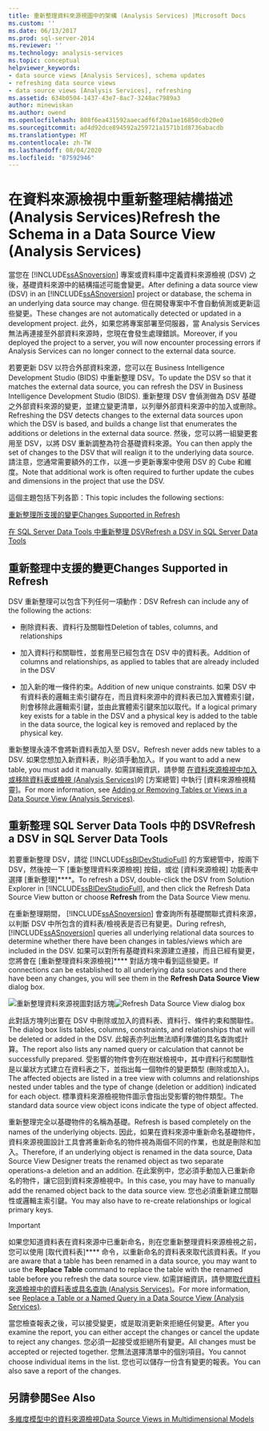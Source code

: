 ```yaml
---
title: 重新整理資料來源視圖中的架構 (Analysis Services) |Microsoft Docs
ms.custom: ''
ms.date: 06/13/2017
ms.prod: sql-server-2014
ms.reviewer: ''
ms.technology: analysis-services
ms.topic: conceptual
helpviewer_keywords:
- data source views [Analysis Services], schema updates
- refreshing data source views
- data source views [Analysis Services], refreshing
ms.assetid: 634b0504-1437-43e7-8ac7-3248ac7989a3
author: minewiskan
ms.author: owend
ms.openlocfilehash: 808f6ea431592aaecadf6f20a1ae16850cdb20e0
ms.sourcegitcommit: ad4d92dce894592a259721a1571b1d8736abacdb
ms.translationtype: MT
ms.contentlocale: zh-TW
ms.lasthandoff: 08/04/2020
ms.locfileid: "87592946"
---
```

# <a name="refresh-the-schema-in-a-data-source-view-analysis-services"></a><span data-ttu-id="0eabd-102">在資料來源檢視中重新整理結構描述 (Analysis Services)</span><span class="sxs-lookup"><span data-stu-id="0eabd-102">Refresh the Schema in a Data Source View (Analysis Services)</span></span>
  <span data-ttu-id="0eabd-103">當您在 [!INCLUDE[ssASnoversion](../../../includes/ssasnoversion-md.md)] 專案或資料庫中定義資料來源檢視 (DSV) 之後，基礎資料來源中的結構描述可能會變更。</span><span class="sxs-lookup"><span data-stu-id="0eabd-103">After defining a data source view (DSV) in an [!INCLUDE[ssASnoversion](../../../includes/ssasnoversion-md.md)] project or database, the schema in an underlying data source may change.</span></span> <span data-ttu-id="0eabd-104">但在開發專案中不會自動偵測或更新這些變更。</span><span class="sxs-lookup"><span data-stu-id="0eabd-104">These changes are not automatically detected or updated in a development project.</span></span> <span data-ttu-id="0eabd-105">此外，如果您將專案部署至伺服器，當 Analysis Services 無法再連接至外部資料來源時，您現在會發生處理錯誤。</span><span class="sxs-lookup"><span data-stu-id="0eabd-105">Moreover, if you deployed the project to a server, you will now encounter processing errors if Analysis Services can no longer connect to the external data source.</span></span>

 <span data-ttu-id="0eabd-106">若要更新 DSV 以符合外部資料來源，您可以在 Business Intelligence Development Studio (BIDS) 中重新整理 DSV。</span><span class="sxs-lookup"><span data-stu-id="0eabd-106">To update the DSV so that it matches the external data source, you can refresh the DSV in Business Intelligence Development Studio (BIDS).</span></span> <span data-ttu-id="0eabd-107">重新整理 DSV 會偵測做為 DSV 基礎之外部資料來源的變更，並建立變更清單，以列舉外部資料來源中的加入或刪除。</span><span class="sxs-lookup"><span data-stu-id="0eabd-107">Refreshing the DSV detects changes to the external data sources upon which the DSV is based, and builds a change list that enumerates the additions or deletions in the external data source.</span></span> <span data-ttu-id="0eabd-108">然後，您可以將一組變更套用至 DSV，以將 DSV 重新調整為符合基礎資料來源。</span><span class="sxs-lookup"><span data-stu-id="0eabd-108">You can then apply the set of changes to the DSV that will realign it to the underlying data source.</span></span> <span data-ttu-id="0eabd-109">請注意，您通常需要額外的工作，以進一步更新專案中使用 DSV 的 Cube 和維度。</span><span class="sxs-lookup"><span data-stu-id="0eabd-109">Note that additional work is often required to further update the cubes and dimensions in the project that use the DSV.</span></span>

 <span data-ttu-id="0eabd-110">這個主題包括下列各節：</span><span class="sxs-lookup"><span data-stu-id="0eabd-110">This topic includes the following sections:</span></span>

 [<span data-ttu-id="0eabd-111">重新整理所支援的變更</span><span class="sxs-lookup"><span data-stu-id="0eabd-111">Changes Supported in Refresh</span></span>](#bkmk_changlist)

 [<span data-ttu-id="0eabd-112">在 SQL Server Data Tools 中重新整理 DSV</span><span class="sxs-lookup"><span data-stu-id="0eabd-112">Refresh a DSV in SQL Server Data Tools</span></span>](#bkmk_DSVrefresh)

##  <a name="changes-supported-in-refresh"></a><a name="bkmk_changlist"></a><span data-ttu-id="0eabd-113">重新整理中支援的變更</span><span class="sxs-lookup"><span data-stu-id="0eabd-113">Changes Supported in Refresh</span></span>
 <span data-ttu-id="0eabd-114">DSV 重新整理可以包含下列任何一項動作：</span><span class="sxs-lookup"><span data-stu-id="0eabd-114">DSV Refresh can include any of the following the actions:</span></span>

-   <span data-ttu-id="0eabd-115">刪除資料表、資料行及關聯性</span><span class="sxs-lookup"><span data-stu-id="0eabd-115">Deletion of tables, columns, and relationships</span></span>

-   <span data-ttu-id="0eabd-116">加入資料行和關聯性，並套用至已經包含在 DSV 中的資料表。</span><span class="sxs-lookup"><span data-stu-id="0eabd-116">Addition of columns and relationships, as applied to tables that are already included in the DSV</span></span>

-   <span data-ttu-id="0eabd-117">加入新的唯一條件約束。</span><span class="sxs-lookup"><span data-stu-id="0eabd-117">Addition of new unique constraints.</span></span> <span data-ttu-id="0eabd-118">如果 DSV 中有資料表的邏輯主索引鍵存在，而且資料來源中的資料表已加入實體索引鍵，則會移除此邏輯索引鍵，並由此實體索引鍵來加以取代。</span><span class="sxs-lookup"><span data-stu-id="0eabd-118">If a logical primary key exists for a table in the DSV and a physical key is added to the table in the data source, the logical key is removed and replaced by the physical key.</span></span>

 <span data-ttu-id="0eabd-119">重新整理永遠不會將新資料表加入至 DSV。</span><span class="sxs-lookup"><span data-stu-id="0eabd-119">Refresh never adds new tables to a DSV.</span></span> <span data-ttu-id="0eabd-120">如果您想加入新資料表，則必須手動加入。</span><span class="sxs-lookup"><span data-stu-id="0eabd-120">If you want to add a new table, you must add it manually.</span></span> <span data-ttu-id="0eabd-121">如需詳細資訊，請參閱 [在資料來源檢視中加入或移除資料表或檢視 &#40;Analysis Services&#41;](adding-or-removing-tables-or-views-in-a-data-source-view-analysis-services.md)的 [方案總管] 中執行 [資料來源檢視精靈]。</span><span class="sxs-lookup"><span data-stu-id="0eabd-121">For more information, see [Adding or Removing Tables or Views in a Data Source View &#40;Analysis Services&#41;](adding-or-removing-tables-or-views-in-a-data-source-view-analysis-services.md).</span></span>

##  <a name="refresh-a-dsv-in-sql-server-data-tools"></a><a name="bkmk_DSVrefresh"></a><span data-ttu-id="0eabd-122">重新整理 SQL Server Data Tools 中的 DSV</span><span class="sxs-lookup"><span data-stu-id="0eabd-122">Refresh a DSV in SQL Server Data Tools</span></span>
 <span data-ttu-id="0eabd-123">若要重新整理 DSV，請從 [!INCLUDE[ssBIDevStudioFull](../../includes/ssbidevstudiofull-md.md)] 的方案總管中，按兩下 DSV，然後按一下 [重新整理資料來源檢視] 按鈕，或從 [資料來源檢視] 功能表中選擇 [重新整理]\*\*\*\*。</span><span class="sxs-lookup"><span data-stu-id="0eabd-123">To refresh a DSV, double-click the DSV from Solution Explorer in [!INCLUDE[ssBIDevStudioFull](../../includes/ssbidevstudiofull-md.md)], and then click the Refresh Data Source View button or choose **Refresh** from the Data Source View menu.</span></span>

 <span data-ttu-id="0eabd-124">在重新整理期間， [!INCLUDE[ssASnoversion](../../../includes/ssasnoversion-md.md)] 會查詢所有基礎關聯式資料來源，以判斷 DSV 中所包含的資料表/檢視表是否已有變更。</span><span class="sxs-lookup"><span data-stu-id="0eabd-124">During refresh, [!INCLUDE[ssASnoversion](../../../includes/ssasnoversion-md.md)] queries all underlying relational data sources to determine whether there have been changes in tables/views which are included in the DSV.</span></span> <span data-ttu-id="0eabd-125">如果可以對所有基礎資料來源建立連接，而且已經有變更，您將會在 [重新整理資料來源檢視]\*\*\*\* 對話方塊中看到這些變更。</span><span class="sxs-lookup"><span data-stu-id="0eabd-125">If connections can be established to all underlying data sources and there have been any changes, you will see them in the **Refresh Data Source View** dialog box.</span></span>

 <span data-ttu-id="0eabd-126">![重新整理資料來源視圖對話方塊](../media/ssas-olapdsv-refresh.gif "重新整理資料來源檢視對話方塊")</span><span class="sxs-lookup"><span data-stu-id="0eabd-126">![Refresh Data Source View dialog box](../media/ssas-olapdsv-refresh.gif "Refresh Data Source View dialog box")</span></span>

 <span data-ttu-id="0eabd-127">此對話方塊列出要在 DSV 中刪除或加入的資料表、資料行、條件約束和關聯性。</span><span class="sxs-lookup"><span data-stu-id="0eabd-127">The dialog box lists tables, columns, constraints, and relationships that will be deleted or added in the DSV.</span></span> <span data-ttu-id="0eabd-128">此報表亦列出無法順利準備的具名查詢或計算。</span><span class="sxs-lookup"><span data-stu-id="0eabd-128">The report also lists any named query or calculation that cannot be successfully prepared.</span></span> <span data-ttu-id="0eabd-129">受影響的物件會列在樹狀檢視中，其中資料行和關聯性是以巢狀方式建立在資料表之下，並指出每一個物件的變更類型 (刪除或加入)。</span><span class="sxs-lookup"><span data-stu-id="0eabd-129">The affected objects are listed in a tree view with columns and relationships nested under tables and the type of change (deletion or addition) indicated for each object.</span></span> <span data-ttu-id="0eabd-130">標準資料來源檢視物件圖示會指出受影響的物件類型。</span><span class="sxs-lookup"><span data-stu-id="0eabd-130">The standard data source view object icons indicate the type of object affected.</span></span>

 <span data-ttu-id="0eabd-131">重新整理完全以基礎物件的名稱為基礎。</span><span class="sxs-lookup"><span data-stu-id="0eabd-131">Refresh is based completely on the names of the underlying objects.</span></span> <span data-ttu-id="0eabd-132">因此，如果在資料來源中重新命名基礎物件，資料來源視圖設計工具會將重新命名的物件視為兩個不同的作業，也就是刪除和加入。</span><span class="sxs-lookup"><span data-stu-id="0eabd-132">Therefore, if an underlying object is renamed in the data source, Data Source View Designer treats the renamed object as two separate operations-a deletion and an addition.</span></span> <span data-ttu-id="0eabd-133">在此案例中，您必須手動加入已重新命名的物件，讓它回到資料來源檢視中。</span><span class="sxs-lookup"><span data-stu-id="0eabd-133">In this case, you may have to manually add the renamed object back to the data source view.</span></span> <span data-ttu-id="0eabd-134">您也必須重新建立關聯性或邏輯主索引鍵。</span><span class="sxs-lookup"><span data-stu-id="0eabd-134">You may also have to re-create relationships or logical primary keys.</span></span>

> [!IMPORTANT]
>  <span data-ttu-id="0eabd-135">如果您知道資料表在資料來源中已重新命名，則在您重新整理資料來源檢視之前，您可以使用 [取代資料表]\*\*\*\* 命令，以重新命名的資料表來取代該資料表。</span><span class="sxs-lookup"><span data-stu-id="0eabd-135">If you are aware that a table has been renamed in a data source, you may want to use the **Replace Table** command to replace the table with the renamed table before you refresh the data source view.</span></span> <span data-ttu-id="0eabd-136">如需詳細資訊，請參閱[取代資料來源檢視中的資料表或具名查詢 &#40;Analysis Services&#41;](replace-a-table-or-a-named-query-in-a-data-source-view-analysis-services.md)。</span><span class="sxs-lookup"><span data-stu-id="0eabd-136">For more information, see [Replace a Table or a Named Query in a Data Source View &#40;Analysis Services&#41;](replace-a-table-or-a-named-query-in-a-data-source-view-analysis-services.md).</span></span>

 <span data-ttu-id="0eabd-137">當您檢查報表之後，可以接受變更，或是取消更新來拒絕任何變更。</span><span class="sxs-lookup"><span data-stu-id="0eabd-137">After you examine the report, you can either accept the changes or cancel the update to reject any changes.</span></span> <span data-ttu-id="0eabd-138">您必須一起接受或拒絕所有變更。</span><span class="sxs-lookup"><span data-stu-id="0eabd-138">All changes must be accepted or rejected together.</span></span> <span data-ttu-id="0eabd-139">您無法選擇清單中的個別項目。</span><span class="sxs-lookup"><span data-stu-id="0eabd-139">You cannot choose individual items in the list.</span></span> <span data-ttu-id="0eabd-140">您也可以儲存一份含有變更的報表。</span><span class="sxs-lookup"><span data-stu-id="0eabd-140">You can also save a report of the changes.</span></span>

## <a name="see-also"></a><span data-ttu-id="0eabd-141">另請參閱</span><span class="sxs-lookup"><span data-stu-id="0eabd-141">See Also</span></span>
 [<span data-ttu-id="0eabd-142">多維度模型中的資料來源檢視</span><span class="sxs-lookup"><span data-stu-id="0eabd-142">Data Source Views in Multidimensional Models</span></span>](data-source-views-in-multidimensional-models.md)


